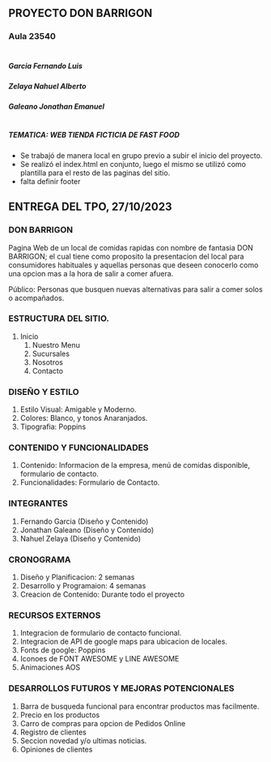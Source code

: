 ## PROYECTO DON BARRIGON

### Aula 23540
#

##### Garcia Fernando Luis
##### Zelaya Nahuel Alberto
##### Galeano Jonathan  Emanuel
#
##### TEMATICA: WEB TIENDA FICTICIA DE FAST FOOD


- Se trabajó de manera local en grupo previo a subir el inicio del proyecto.
- Se realizó el index.html en conjunto, luego el mismo se utilizó como plantilla para el resto de las paginas del sitio.
- falta definir footer


## ENTREGA DEL TPO, 27/10/2023

### DON BARRIGON
Pagina Web de un local de comidas rapidas con nombre de fantasia DON BARRIGON; el cual tiene como proposito la presentacion del local para consumidores habituales y aquellas personas que deseen conocerlo como una opcion mas a la hora de salir a comer afuera.

Público: Personas que busquen nuevas alternativas para salir a comer solos o acompañados.

### ESTRUCTURA DEL SITIO.

1. Inicio
   1. Nuestro Menu
   2. Sucursales
   3. Nosotros
   4. Contacto

### DISEÑO Y ESTILO

1. Estilo Visual: Amigable y Moderno.
2. Colores: Blanco, y tonos Anaranjados.
3. Tipografia: Poppins

### CONTENIDO Y FUNCIONALIDADES

1. Contenido: Informacion de la empresa, menú de comidas disponible, formulario de contacto.
2. Funcionalidades: Formulario de Contacto.
### INTEGRANTES

1. Fernando Garcia (Diseño y Contenido)
2. Jonathan Galeano (Diseño y Contenido)
3. Nahuel Zelaya (Diseño y Contenido)

### CRONOGRAMA

1. Diseño y Planificacion: 2 semanas
2. Desarrollo y Programaion: 4 semanas
3. Creacion de Contenido: Durante todo el proyecto

### RECURSOS EXTERNOS

1. Integracion de formulario de contacto funcional.
2. Integracion de API de google maps para ubicacion de locales.
3. Fonts de google: Poppins
4. Iconoes de FONT AWESOME y LINE AWESOME
5. Animaciones AOS

### DESARROLLOS FUTUROS Y MEJORAS POTENCIONALES

1. Barra de busqueda funcional para encontrar productos mas facilmente.
2. Precio en los productos
3. Carro de compras para opcion de Pedidos Online
4. Registro de clientes
5. Seccion novedad y/o ultimas noticias.
6. Opiniones de clientes


